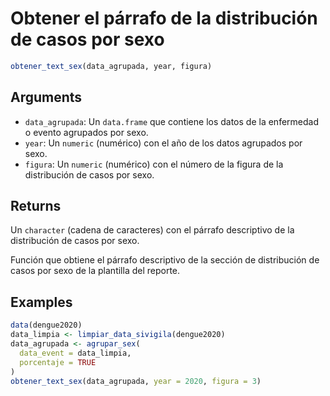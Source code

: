 # Obtener el párrafo de la distribución de casos por sexo

```r
obtener_text_sex(data_agrupada, year, figura)
```

## Arguments

- `data_agrupada`: Un `data.frame` que contiene los datos de la enfermedad o evento agrupados por sexo.
- `year`: Un `numeric` (numérico) con el año de los datos agrupados por sexo.
- `figura`: Un `numeric` (numérico) con el número de la figura de la distribución de casos por sexo.

## Returns

Un `character` (cadena de caracteres) con el párrafo descriptivo de la distribución de casos por sexo.

Función que obtiene el párrafo descriptivo de la sección de distribución de casos por sexo de la plantilla del reporte.

## Examples

```r
data(dengue2020)
data_limpia <- limpiar_data_sivigila(dengue2020)
data_agrupada <- agrupar_sex(
  data_event = data_limpia,
  porcentaje = TRUE
)
obtener_text_sex(data_agrupada, year = 2020, figura = 3)
```
